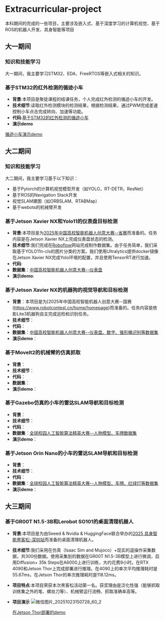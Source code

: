 # Extracurricular-project
本科期间的完成的一些项目，主要涉及嵌入式、基于深度学习的计算机视觉、基于ROS的机器人开发、具身智能等项目

## 大一期间
### 知识和技能学习
大一期间，我主要学习STM32、EDA、FreeRTOS等嵌入式相关的知识。
### 基于STM32的红外检测的循迹小车
- **背景**:本项目是聚徒课程的结课任务，个人完成红外检测的循迹小车的开发。
- **技术细节**:读取红外检测模块的检测结果，根据检测结果，通过PWM完成差速控制小车点击完成转向、加速等功能。
- **代码**:[基于STM32的红外检测的循迹小车](Infrared-Line-Tracking-Vehicle/)
- **演示demo**
  
[循迹小车演示demo](https://github.com/user-attachments/assets/b56040be-90e1-4e44-83ad-860a2a5d940c)



## 大二期间
### 知识和技能学习
大二期间，我主要学习基于以下知识：
- 基于Pytorch的计算机视觉模型开发（如YOLO，RT-DETR，ResNet）
- 基于ROS的Navigation Stack开发
- 视觉SLAM建图（如ORBSLAM、RTABMap）
- 基于webots的机械臂开发
### 基于Jetson Xavier NX和Yolo11的仪表盘目标检测
- **背景**:本项目是为[2025年中国高校智能机器人创意大赛--省赛](https://www.robotcontest.cn/home/homepage)而准备的。任务内容是在Jetson Xavier NX上完成仪表盘状态的检测。
- **技术细节**:我们完成在[Roboflow](https://universe.roboflow.com/)网站完成制作数据集。由于任务简单，我们采取基于YOLO11n-cls的图片分类的方案。我们使用Ultralytics提供docker镜像在Jetson Xavier NX完成Yolo环境的配置，并且使用TensorRT进行加速。
- **代码**:
- **数据集**：[中国高校智能机器人创意大赛--仪表盘](https://universe.roboflow.com/wendychen/dashboard-wso6u)
- **演示demo**:

### 基于Jetson Xavier NX的机器狗的视觉导航和目标检测
- **背景**：本项目是为[2025年中国高校智能机器人创意大赛--国赛(https://www.robotcontest.cn/home/homepage)而准备的。任务内容是绝影Lite3机器狗自主完成巡检和识别任务。
- **技术细节**：
- **代码**：
- **数据集**：[中国高校智能机器人创意大赛--仪表盘、数字、锥形桶识别等数据集](https://universe.roboflow.com/wendychen/dashboard_seg)
- **演示demo**：
### 基于MoveIt2的机械臂的仿真抓取
- **背景**：
- **技术细节**：
- **代码**：
- **数据集**：
- **演示demo**：
### 基于Gazebo仿真的小车的雷达SLAM导航和目标检测
- **背景**：
- **技术细节**：
- **代码**：
- **数据集**：[全球校园人工智能算法精英大赛--人物模型、车牌数据集](https://universe.roboflow.com/wendychen/detectpeople-obpao)
- **演示demo**：
### 基于Jetson Orin Nano的小车的雷达SLAM导航和目标检测
- **背景**：
- **技术细节**：
- **代码**：
- **数据集**：[全球校园人工智能算法精英大赛--人物模型、车牌、红绿灯等数据集](https://universe.roboflow.com/wendychen/realsence_detect-3-kjf3p)
- **演示demo**：
## 大三期间
### 基于GR00T N1.5-3B和Lerobot SO101的桌面清理机器人
- **背景**:本项目是为由Seeed & Nvidia & HuggingFace联合举办的[2025 具身智能黑客松-深圳站](https://www.seeedstudio.com.cn/post/%E6%8E%A2%E7%B4%A2%E5%85%B7%E8%BA%AB%E6%99%BA%E8%83%BD%E7%9A%84%E6%9C%AA%E6%9D%A5%EF%BC%9A2025-seeed-embodied-ai-%E9%BB%91%E5%AE%A2%E6%9D%BE-%E6%B7%B1%E5%9C%B3%E7%AB%99)而准备的桌面清理机器人。
- **技术细节**:我们采用在仿真（Isaac Sim and Mujoco）+现实的遥操作采集数据，共300份数据。使用采集到的数据在GR00T N1.5-3B模型上进行微调，启用Diffusion+ 35k Steps在A6000上进行训练，大约花费9小时。在RTX 4090和Jetson Thor上完成部署进行推理。在4090上的单次平均推理耗时是55.67ms，在Jetson Thor的单次推理耗时是118.12ms。
- **项目特点**:本项目荣获本次黑客松活动第一名。获奖理由是泛化性强（能够抓取训练集之外的笔、螺丝刀等）、机械臂运行流畅、抓取准确率高等。
- **项目演示**
  ![微信图片_20251023150728_60_2](https://github.com/user-attachments/assets/48d40a00-f340-4041-9f88-899f7b1b4944)
  
  [在Jetson Thor部署的demo](https://github.com/user-attachments/assets/7e9745f7-275e-495b-9a33-37e8e8445228)
  


